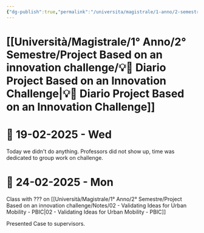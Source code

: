 ```yaml
---
{"dg-publish":true,"permalink":"/universita/magistrale/1-anno/2-semestre/project-based-on-an-innovation-challenge/diario-project-based-on-an-innovation-challenge/"}
---
```


# [[Università/Magistrale/1° Anno/2° Semestre/Project Based on an innovation challenge/💡📔 Diario Project Based on an Innovation Challenge\|💡📔 Diario Project Based on an Innovation Challenge]]


# 📆  19-02-2025 - Wed

Today we didn't do anything. Professors did not show up, time was dedicated to group work on challenge.


# 📆  24-02-2025 - Mon

Class with ??? on [[Università/Magistrale/1° Anno/2° Semestre/Project Based on an innovation challenge/Notes/02 - Validating Ideas for Urban Mobility - PBIC\|02 - Validating Ideas for Urban Mobility - PBIC]]

Presented Case to supervisors.